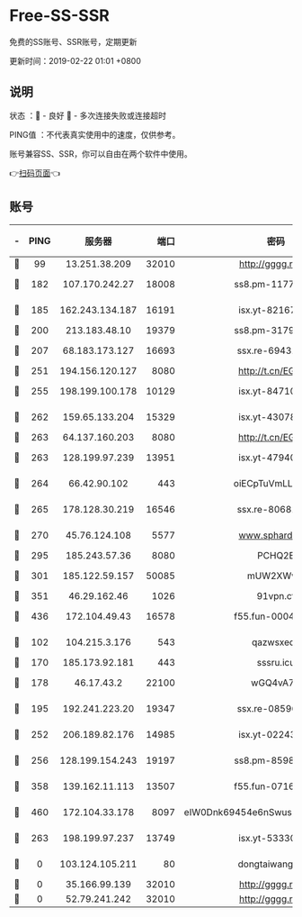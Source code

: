 # Free-SS-SSR

免费的SS账号、SSR账号，定期更新

更新时间：2019-02-22 01:01 +0800

## 说明

状态     ：🙂 - 良好 🙁 - 多次连接失败或连接超时

PING值   ：不代表真实使用中的速度，仅供参考。

账号兼容SS、SSR，你可以自由在两个软件中使用。

👉[扫码页面](https://liesauer.github.io/free-ss-ssr.github.io/)👈

## 账号

|-|PING|服务器|端口|密码|加密方式|区域|
|:----:|:----:|:-----:|-----:|:----:|:----:|:----:|
|🙂|99|13.251.38.209|32010|http://gggg.rocks|chacha20|SG|
|🙂|182|107.170.242.27|18008|ss8.pm-11776120|aes-256-cfb|US|
|🙂|185|162.243.134.187|16191|isx.yt-82167280|aes-256-cfb|US|
|🙂|200|213.183.48.10|19379|ss8.pm-31791178|rc4-md5|RU|
|🙂|207|68.183.173.127|16693|ssx.re-69431278|aes-256-cfb|US|
|🙂|251|194.156.120.127|8080|http://t.cn/EGJIyrl|rc4-md5|RU|
|🙂|255|198.199.100.178|10129|isx.yt-84710881|aes-256-cfb|US|
|🙂|262|159.65.133.204|15329|isx.yt-43078354|aes-256-cfb|SG|
|🙂|263|64.137.160.203|8080|http://t.cn/EGJIyrl|rc4-md5|CA|
|🙂|263|128.199.97.239|13951|isx.yt-47940665|aes-256-cfb|SG|
|🙂|264|66.42.90.102|443|oiECpTuVmLLxk4Ts|aes-256-cfb|US|
|🙂|265|178.128.30.219|16546|ssx.re-80681280|aes-256-cfb|SG|
|🙂|270|45.76.124.108|5577|www.sphard.com|aes-256-cfb|AU|
|🙂|295|185.243.57.36|8080|PCHQ2E|rc4-md5|US|
|🙂|301|185.122.59.157|50085|mUW2XWw8|aes-256-cfb|GB|
|🙂|351|46.29.162.46|1026|91vpn.cf|rc4-md5|RU|
|🙂|436|172.104.49.43|16578|f55.fun-00042249|aes-256-cfb|SG|
|🙂|102|104.215.3.176|543|qazwsxedc|aes-256-gcm|JP|
|🙂|170|185.173.92.181|443|sssru.icu|rc4-md5|RU|
|🙂|178|46.17.43.2|22100|wGQ4vA7D|aes-256-gcm|RU|
|🙂|195|192.241.223.20|19347|ssx.re-08596649|aes-256-cfb|US|
|🙂|252|206.189.82.176|14985|isx.yt-02243397|aes-256-cfb|SG|
|🙂|256|128.199.154.243|19197|ss8.pm-85981063|aes-256-cfb|SG|
|🙂|358|139.162.11.113|13507|f55.fun-07160199|aes-256-cfb|SG|
|🙂|460|172.104.33.178|8097|eIW0Dnk69454e6nSwuspv9DmS201tQ0D|aes-256-cfb|SG|
|🙁|263|198.199.97.237|13749|isx.yt-53330366|aes-256-cfb|US|
|🙁|0|103.124.105.211|80|dongtaiwang.com|aes-256-cfb|US|
|🙁|0|35.166.99.139|32010|http://gggg.rocks|chacha20|US|
|🙁|0|52.79.241.242|32010|http://gggg.rocks|chacha20|KR|
